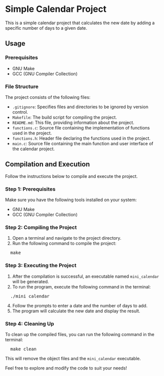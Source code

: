 # Simple Calendar Project

This is a simple calendar project that calculates the new date by adding a specific number of days to a given date.

## Usage

### Prerequisites
- GNU Make
- GCC (GNU Compiler Collection)

### File Structure

The project consists of the following files:

- `.gitignore`: Specifies files and directories to be ignored by version control.
- `Makefile`: The build script for compiling the project.
- `README.md`: This file, providing information about the project.
- `functions.c`: Source file containing the implementation of functions used in the project.
- `functions.h`: Header file declaring the functions used in the project.
- `main.c`: Source file containing the main function and user interface of the calendar project.

## Compilation and Execution

Follow the instructions below to compile and execute the project.

### Step 1: Prerequisites

Make sure you have the following tools installed on your system:

- GNU Make
- GCC (GNU Compiler Collection)

### Step 2: Compiling the Project

1. Open a terminal and navigate to the project directory.
2. Run the following command to compile the project:
  <pre>  make</pre>

### Step 3: Executing the Project

1. After the compilation is successful, an executable named `mini_calendar` will be generated.
2. To run the program, execute the following command in the terminal:
  <pre>  ./mini_calendar</pre>
4. Follow the prompts to enter a date and the number of days to add.
5. The program will calculate the new date and display the result.

### Step 4: Cleaning Up

To clean up the compiled files, you can run the following command in the terminal:
  <pre>  make clean</pre>
This will remove the object files and the `mini_calendar` executable.

Feel free to explore and modify the code to suit your needs!


